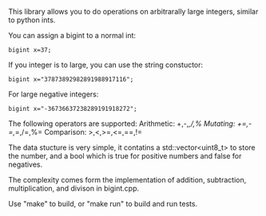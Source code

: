 This library allows you to do operations on arbitrarally large integers, similar to 
python ints.

You can assign a bigint to a normal int:

	bigint x=37;

If you integer is to large, you can use the string constuctor:

	bigint x="37873892982891988917116";

For large negative integers:

	bigint x="-36736637238289191918272";

The following operators are supported:
	Arithmetic: +,-,*,/,%
	Mutating: +=,-=,*=,/=,%=
	Comparison: >,<,>=,<=,==,!=

The data stucture is very simple, it contatins a std::vector<uint8_t> to store
the number, and a bool which is true for positive numbers and false for negatives.

The complexity comes form the implementation of addition, subtraction, 
multiplication, and divison in bigint.cpp. 

Use "make" to build, or "make run" to build and run tests.

